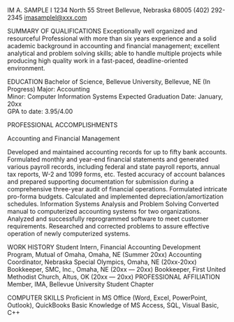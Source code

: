 IM A. SAMPLE I
1234 North 55 Street
Bellevue, Nebraska 68005
(402) 292-2345
imasamplel@xxx.com

SUMMARY OF QUALIFICATIONS
Exceptionally well organized and resourceful Professional with more than six years experience and a solid academic background in accounting and financial management; excellent analytical and problem solving skills; able to handle multiple projects while producing high quality work in a fast-paced, deadline-oriented environment.

EDUCATION
Bachelor of Science, Bellevue University, Bellevue, NE (In Progress)
Major: Accounting	
Minor: Computer Information Systems 
Expected Graduation Date: January, 20xx	 
GPA to date: 3.95/4.00

PROFESSIONAL ACCOMPLISHMENTS

Accounting and Financial Management

Developed and maintained accounting records for up to fifty bank accounts.
Formulated monthly and year-end financial statements and generated various payroll records, including federal and state payroll reports, annual tax reports, W-2 and 1099 forms, etc.
Tested accuracy of account balances and prepared supporting documentation for submission during a comprehensive three-year audit of financial operations.
Formulated intricate pro-forma budgets.
Calculated and implemented depreciation/amortization schedules.
Information Systems Analysis and Problem Solving
Converted manual to computerized accounting systems for two organizations.
Analyzed and successfully reprogrammed software to meet customer requirements.
Researched and corrected problems to assure effective operation of newly computerized systems.

WORK HISTORY
Student Intern, Financial Accounting Development Program, Mutual of Omaha, Omaha, NE (Summer 20xx)
Accounting Coordinator, Nebraska Special Olympics, Omaha, NE (20xx-20xx) Bookkeeper, SMC, Inc., Omaha, NE (20xx — 20xx)
Bookkeeper, First United Methodist Church, Altus, OK (20xx — 20xx)
PROFESSIONAL AFFILIATION
Member, IMA, Bellevue University Student Chapter

COMPUTER SKILLS
Proficient in MS Office (Word, Excel, PowerPoint, Outlook), QuickBooks
Basic Knowledge of MS Access, SQL, Visual Basic, C++
